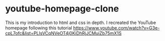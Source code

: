 # youtube-homepage-clone
This is my introduction to html and css in depth. I recreated the YouTube homepage following this tutorial https://www.youtube.com/watch?v=G3e-cpL7ofc&list=PLlsVCqNVeOT4j0KiDhRjJCMuiZb75mX1S
